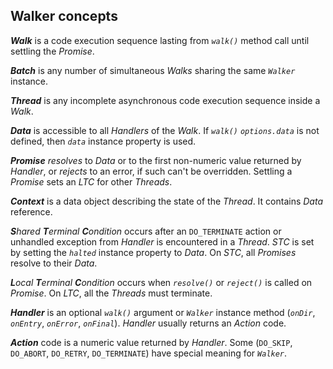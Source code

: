 ## Walker concepts

_**Walk**_ is a code execution sequence lasting from _`walk()`_ method call 
until settling the _Promise_.

_**Batch**_ is any number of simultaneous _Walks_ sharing the same _`Walker`_ instance.

_**Thread**_ is any incomplete asynchronous code execution sequence inside a _Walk_.

_**Data**_ is accessible to all _Handlers_ of the _Walk_.
If _`walk()`_ _`options.data`_  is not defined, then _`data`_ instance property is used.

_**Promise**_ _resolves_ to _Data_ or to the first non-numeric value returned by
_Handler_, or _rejects_ to an error, if such can't be overridden.
Settling a _Promise_ sets an _LTC_ for other _Threads_.

_**Context**_ is a data object describing the state of the _Thread_. 
It contains _Data_ reference.

_**S**hared **T**erminal **C**ondition_ occurs after an `DO_TERMINATE` action or 
unhandled exception from _Handler_ is encountered in a _Thread_. 
_STC_ is set by setting the _`halted`_ instance property to _Data_. 
On _STC_, all _Promises_ resolve to their _Data_.

_**L**ocal **T**erminal **C**ondition_ occurs when _`resolve()`_ or _`reject()`_ 
is called on _Promise_. On _LTC_, all the _Threads_ must terminate.

_**Handler**_ is an optional _`walk()`_ argument or _`Walker`_ 
instance method (_`onDir`_, _`onEntry`_, _`onError`_, _`onFinal`_).
_Handler_ usually returns an _Action_ code.

_**Action**_ code is a numeric value returned by _Handler_. 
Some (`DO_SKIP`, `DO_ABORT`, `DO_RETRY`, `DO_TERMINATE`) have special meaning for _`Walker`_.
